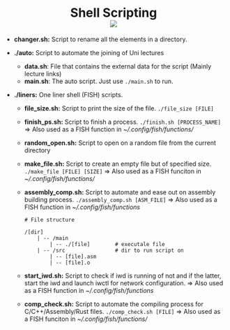 <h1 id="header" align="center">
    Shell Scripting
    <div id="badges">
        <img src="https://img.shields.io/github/last-commit/BugReportOnWeb/shell-scripting" />
    </div>
</h1>

* **changer.sh:** Script to rename all the elements in a directory.

* **./auto:** Script to automate the joining of Uni lectures
    * **data.sh**: File that contains the external data for the script (Mainly lecture links)
    * **main.sh**: The auto script. Just use `./main.sh` to run.

* **./liners:** One liner shell (FISH) scripts.
    * **file_size.sh:** Script to print the size of the file. `./file_size [FILE]`

    * **finish_ps.sh:** Script to finish a process. `./finish.sh [PROCESS_NAME]` => Also used as a FISH function in _~/.config/fish/functions/_

    * **random_open.sh:** Script to open on a random file from the current directory

    * **make_file.sh:** Script to create an empty file but of specified size. `./make_file [FILE] [SIZE]` => Also used as a FISH funciton in _~/.config/fish/functions/_

    * **assembly_comp.sh:** Script to automate and ease out on assembly building process. `./assembly_comp.sh [ASM_FILE]` => Also used as a FISH function in _~/.config/fish/functions_ 
        ```
        # File structure

        /[dir]
            | -- /main
                | -- ./[file]        # executale file
            | -- /src                # dir to run script on
                | -- [file].asm
                | -- [file].o
        ```
        
    * **start_iwd.sh:** Script to check if iwd is running of not and if the latter, start the iwd and launch iwctl for network configuration. => Also used as a FISH function in _~/.config/fish/functions_

    * **comp_check.sh:** Script to automate the compiling process for C/C++/Assembly/Rust files. `./comp_check.sh [FILE]` => Also used as a FISH funciton in _~/.config/fish/functions/_

